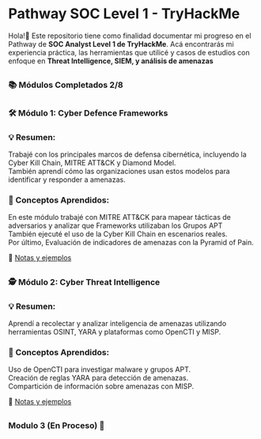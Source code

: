 # Pathway SOC Level 1 - TryHackMe
Hola!👋 Este repositorio tiene como finalidad documentar mi progreso en el Pathway de **SOC Analyst Level 1 de TryHackMe**. 
Acá encontrarás mi experiencia práctica, las herramientas que utilicé y casos de estudios con enfoque en **Threat Intelligence, SIEM, y análisis de amenazas**
##

### 📚 Módulos Completados 2/8
##
### 🛠️ Módulo 1: Cyber Defence Frameworks  
  
### 💡 Resumen: 
Trabajé con los principales marcos de defensa cibernética, incluyendo la Cyber Kill Chain, MITRE ATT&CK y Diamond Model.  
También aprendí cómo las organizaciones usan estos modelos para identificar y responder a amenazas.

### 📢 Conceptos Aprendidos:

En este módulo trabajé con MITRE ATT&CK para mapear tácticas de adversarios y analizar que Frameworks utilizaban los Grupos APT  
También ejecuté el uso de la Cyber Kill Chain en escenarios reales.  
Por último, Evaluación de indicadores de amenazas con la Pyramid of Pain.  
  
📌 [Notas y ejemplos](./Modulo1_Cyber_Defence_Frameworks/README.md)

##
### 🕵️ Módulo 2: Cyber Threat Intelligence
### 💡 Resumen:  
Aprendí a recolectar y analizar inteligencia de amenazas utilizando herramientas OSINT, YARA y plataformas como OpenCTI y MISP.

### 📢 Conceptos Aprendidos:

Uso de OpenCTI para investigar malware y grupos APT.  
Creación de reglas YARA para detección de amenazas.  
Compartición de información sobre amenazas con MISP.

📌 [Notas y ejemplos](./Modulo2_Cyber_Threat_Intelligence/README.md)

  
##
### Modulo 3 (En Proceso) 🔐
